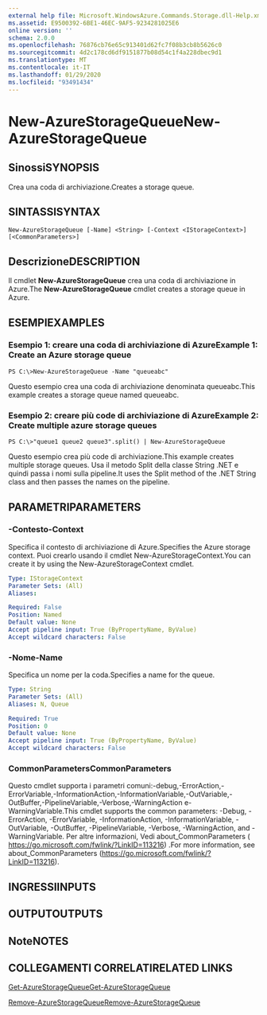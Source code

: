 ```yaml
---
external help file: Microsoft.WindowsAzure.Commands.Storage.dll-Help.xml
ms.assetid: E9500392-6BE1-46EC-9AF5-9234281025E6
online version: ''
schema: 2.0.0
ms.openlocfilehash: 76876cb76e65c913401d62fc7f08b3cb8b5626c0
ms.sourcegitcommit: 4d2c178cd6df9151877b08d54c1f4a228dbec9d1
ms.translationtype: MT
ms.contentlocale: it-IT
ms.lasthandoff: 01/29/2020
ms.locfileid: "93491434"
---
```

# <span data-ttu-id="74554-101">New-AzureStorageQueue</span><span class="sxs-lookup"><span data-stu-id="74554-101">New-AzureStorageQueue</span></span>

## <span data-ttu-id="74554-102">Sinossi</span><span class="sxs-lookup"><span data-stu-id="74554-102">SYNOPSIS</span></span>
<span data-ttu-id="74554-103">Crea una coda di archiviazione.</span><span class="sxs-lookup"><span data-stu-id="74554-103">Creates a storage queue.</span></span>

## <span data-ttu-id="74554-104">SINTASSI</span><span class="sxs-lookup"><span data-stu-id="74554-104">SYNTAX</span></span>

```
New-AzureStorageQueue [-Name] <String> [-Context <IStorageContext>] [<CommonParameters>]
```

## <span data-ttu-id="74554-105">Descrizione</span><span class="sxs-lookup"><span data-stu-id="74554-105">DESCRIPTION</span></span>
<span data-ttu-id="74554-106">Il cmdlet **New-AzureStorageQueue** crea una coda di archiviazione in Azure.</span><span class="sxs-lookup"><span data-stu-id="74554-106">The **New-AzureStorageQueue** cmdlet creates a storage queue in Azure.</span></span>

## <span data-ttu-id="74554-107">ESEMPI</span><span class="sxs-lookup"><span data-stu-id="74554-107">EXAMPLES</span></span>

### <span data-ttu-id="74554-108">Esempio 1: creare una coda di archiviazione di Azure</span><span class="sxs-lookup"><span data-stu-id="74554-108">Example 1: Create an Azure storage queue</span></span>
```
PS C:\>New-AzureStorageQueue -Name "queueabc"
```

<span data-ttu-id="74554-109">Questo esempio crea una coda di archiviazione denominata queueabc.</span><span class="sxs-lookup"><span data-stu-id="74554-109">This example creates a storage queue named queueabc.</span></span>

### <span data-ttu-id="74554-110">Esempio 2: creare più code di archiviazione di Azure</span><span class="sxs-lookup"><span data-stu-id="74554-110">Example 2: Create multiple azure storage queues</span></span>
```
PS C:\>"queue1 queue2 queue3".split() | New-AzureStorageQueue
```

<span data-ttu-id="74554-111">Questo esempio crea più code di archiviazione.</span><span class="sxs-lookup"><span data-stu-id="74554-111">This example creates multiple storage queues.</span></span>
<span data-ttu-id="74554-112">Usa il metodo Split della classe String .NET e quindi passa i nomi sulla pipeline.</span><span class="sxs-lookup"><span data-stu-id="74554-112">It uses the Split method of the .NET String class and then passes the names on the pipeline.</span></span>

## <span data-ttu-id="74554-113">PARAMETRI</span><span class="sxs-lookup"><span data-stu-id="74554-113">PARAMETERS</span></span>

### <span data-ttu-id="74554-114">-Contesto</span><span class="sxs-lookup"><span data-stu-id="74554-114">-Context</span></span>
<span data-ttu-id="74554-115">Specifica il contesto di archiviazione di Azure.</span><span class="sxs-lookup"><span data-stu-id="74554-115">Specifies the Azure storage context.</span></span>
<span data-ttu-id="74554-116">Puoi crearlo usando il cmdlet New-AzureStorageContext.</span><span class="sxs-lookup"><span data-stu-id="74554-116">You can create it by using the New-AzureStorageContext cmdlet.</span></span>

```yaml
Type: IStorageContext
Parameter Sets: (All)
Aliases: 

Required: False
Position: Named
Default value: None
Accept pipeline input: True (ByPropertyName, ByValue)
Accept wildcard characters: False
```

### <span data-ttu-id="74554-117">-Nome</span><span class="sxs-lookup"><span data-stu-id="74554-117">-Name</span></span>
<span data-ttu-id="74554-118">Specifica un nome per la coda.</span><span class="sxs-lookup"><span data-stu-id="74554-118">Specifies a name for the queue.</span></span>

```yaml
Type: String
Parameter Sets: (All)
Aliases: N, Queue

Required: True
Position: 0
Default value: None
Accept pipeline input: True (ByPropertyName, ByValue)
Accept wildcard characters: False
```

### <span data-ttu-id="74554-119">CommonParameters</span><span class="sxs-lookup"><span data-stu-id="74554-119">CommonParameters</span></span>
<span data-ttu-id="74554-120">Questo cmdlet supporta i parametri comuni:-debug,-ErrorAction,-ErrorVariable,-InformationAction,-InformationVariable,-OutVariable,-OutBuffer,-PipelineVariable,-Verbose,-WarningAction e-WarningVariable.</span><span class="sxs-lookup"><span data-stu-id="74554-120">This cmdlet supports the common parameters: -Debug, -ErrorAction, -ErrorVariable, -InformationAction, -InformationVariable, -OutVariable, -OutBuffer, -PipelineVariable, -Verbose, -WarningAction, and -WarningVariable.</span></span> <span data-ttu-id="74554-121">Per altre informazioni, Vedi about_CommonParameters ( https://go.microsoft.com/fwlink/?LinkID=113216) .</span><span class="sxs-lookup"><span data-stu-id="74554-121">For more information, see about_CommonParameters (https://go.microsoft.com/fwlink/?LinkID=113216).</span></span>

## <span data-ttu-id="74554-122">INGRESSI</span><span class="sxs-lookup"><span data-stu-id="74554-122">INPUTS</span></span>

## <span data-ttu-id="74554-123">OUTPUT</span><span class="sxs-lookup"><span data-stu-id="74554-123">OUTPUTS</span></span>

## <span data-ttu-id="74554-124">Note</span><span class="sxs-lookup"><span data-stu-id="74554-124">NOTES</span></span>

## <span data-ttu-id="74554-125">COLLEGAMENTI CORRELATI</span><span class="sxs-lookup"><span data-stu-id="74554-125">RELATED LINKS</span></span>

[<span data-ttu-id="74554-126">Get-AzureStorageQueue</span><span class="sxs-lookup"><span data-stu-id="74554-126">Get-AzureStorageQueue</span></span>](./Get-AzureStorageQueue.md)

[<span data-ttu-id="74554-127">Remove-AzureStorageQueue</span><span class="sxs-lookup"><span data-stu-id="74554-127">Remove-AzureStorageQueue</span></span>](./Remove-AzureStorageQueue.md)


